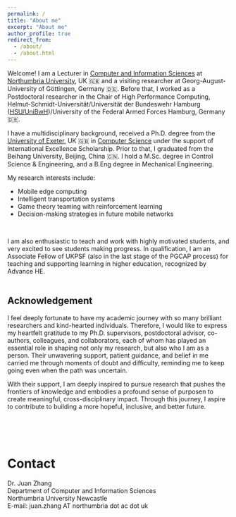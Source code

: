 ```yaml
---
permalink: /
title: "About me"
excerpt: "About me"
author_profile: true
redirect_from: 
  - /about/
  - /about.html
---
```


<!--Welcome! I received my Ph.D degree from [Department of Computer Science](https://computerscience.exeter.ac.uk/), the [University of Exeter](https://www.exeter.ac.uk/), UK. Prior to that, I worked and studied at the [University of Otago](https://www.otago.ac.nz/), New Zealand, and [Beihang University](https://ev.buaa.edu.cn/), Beijing, China. I received my Master Degree in Control Science and Engineering, and Bachelor Degree in Mechanical Design, Manufacture and Its Automation.<br />
<br />
-->
Welcome! I am a Lecturer in [Computer and Information Sciences](https://www.northumbria.ac.uk/about-us/academic-departments/computer-and-information-sciences/) at [Northumbria University](https://www.northumbria.ac.uk/?gad_source=1&gclid=CjwKCAjw57exBhAsEiwAaIxaZnjC1q4FOIwACdKiRwnHn0kLzRrtg_LVhJFfwNx7Ll7n5b3-RG9BqRoCEHsQAvD_BwE&gclsrc=aw.ds), UK &#127468;&#127463; and a visiting researcher at Georg-August-University of Göttingen, Germany &#127465;&#127466;. Before that, I worked as a Postdoctoral researcher in the Chair of High Performance Computing, Helmut-Schmidt-Universität/Universität der Bundeswehr Hamburg ([HSU/UniBwH](https://www.hsu-hh.de/))/University of the Federal Armed Forces Hamburg, Germany &#127465;&#127466;.
<!-- and was a research candidate in Computer Science at University of Otago, New Zealand 🇳🇿.-->

I have a multidisciplinary background, received a Ph.D. degree from the [University of Exeter](https://www.exeter.ac.uk/), UK &#127468;&#127463; in [Computer Science](https://computerscience.exeter.ac.uk/) under the support of International Excellence Scholarship. Prior to that, I graduated from the Beihang University, Beijing, China &#127464;&#127475;. I hold a M.Sc. degree in Control Science & Engineering, and a B.Eng degree in Mechanical Engineering.


<!-- Welcome! I am a Lecturer in [Computer and Information Sciences](https://www.northumbria.ac.uk/about-us/academic-departments/computer-and-information-sciences/) at [Northumbria University](https://www.northumbria.ac.uk/?gad_source=1&gclid=CjwKCAjw57exBhAsEiwAaIxaZnjC1q4FOIwACdKiRwnHn0kLzRrtg_LVhJFfwNx7Ll7n5b3-RG9BqRoCEHsQAvD_BwE&gclsrc=aw.ds), UK. Before that, I was a Postdoctoral researcher in the Chair of High Performance Computing, Helmut-Schmidt-Universität/Universität der Bundeswehr Hamburg [(HSU/UniBwH)](https://www.hsu-hh.de/)-University of the Federal Armed Forces Hamburg, Germany, working on the "Smartship" Project. I have a multidisciplinary background, having received a Ph.D. degree from the [University of Exeter](https://www.exeter.ac.uk/), UK. in [Computer Science](https://computerscience.exeter.ac.uk/), and graduated from the [Beihang University](https://buaa.edu.cn/), Beijing, China, with a M.Sc. in Control Science & Engineering, and a B.Eng in Mechanical Engineering.-->

My research interests include:

* Mobile edge computing
* Intelligent transportation systems
* Game theory teaming with reinforcement learning
* Decision-making strategies in future mobile networks
 <br />

I am also enthusiastic to teach and work with highly motivated students, and very excited to see students making progress. In qualification, I am an Associate Fellow of UKPSF (also in the last stage of the PGCAP process) for teaching and supporting learning in higher education, recognized by Advance HE.
<br />
<br />

## Acknowledgement

I feel deeply fortunate to have my academic journey with so many brilliant researchers and kind-hearted individuals. Therefore, I would like to express my heartfelt gratitude to my Ph.D. supervisors, postdoctoral advisor, co-authors, colleagues, and collaborators, each of whom has played an essential role in shaping not only my research, but also who I am as a person. Their unwavering support, patient guidance, and belief in me carried me through moments of doubt and difficulty, reminding me to keep going even when the path was uncertain.

With their support, I am deeply inspired to pursue research that pushes the frontiers of knowledge and embodies a profound sense of purposen to create meaningful, cross-disciplinary impact. Through this journey, I aspire to contribute to building a more hopeful, inclusive, and better future.

<!--Thanks to their support, I am inspired to pursue the research that aims to push the boundaries of knowledge, and carry a deep sense of purpose to create meaningful impact across disciplines. With this, I hope to contribute to shape a more hopeful, inclusive, and better future.-->


<!--I feel incredibly fortunate to have walked this journey alongside so many brilliant minds and compassionate hearts. I would like to express my heartfelt gratitude to my Ph.D. supervisors, postdoctoral advisor, co-authors, colleagues, and collaborators, each of whom has played a pivotal role in shaping my path. Their unwavering support, guidance, and belief in me have been a constant source of strength and inspiration. Because of their support, I have been able to pursue research not only with the goal of advancing knowledge, but also with a deep sense of purpose to create meaningful impact across diverse sectors and help build a better, more hopeful future.-->

<!--I consider myself profoundly blessed to have worked with such exceptionally talented and kind-hearted individuals. My deepest gratitude goes to my Ph.D. supervisors, postdoctoral advisor, co-authors, colleagues, and collaborators, whose steadfast support and encouragement have lit my way throughout this research journey. Their faith in me has not only fueled my pursuit of academic excellence, but has also allowed me to contribute to work that strives for real-world impact and the collective hope of a brighter, more inclusive future.深情款款略带文学性抒情-->

<!--I am very fortunate to work with so many talented researchers and kind-hearted individuals, so here I would like to express my deepest gratitude to my Ph.D. supervisors, postdoc advisor, co-authors, colleagues, and collaborators who has supported and inspired me throughout my research journey. Their unwavering belief in me has empowered me to contribute to research that not only aims to advance the field but also fosters real-world impact across multiple sectors, with the goal of shaping a better future.-->

<!--Their unwavering belief in me has empowered me to contribute to research which I not only hope to advance the field but also can foster real-world impact across multiple sectors to shape a better future.-->

<!--Their guidance, encouragement, and collaboration have been instrumental in shaping my work, which not only advances the field but also has encouraged me to the potential to create meaningful impact across multiple sectors in the real world.

I am very fortunate to work with many talented researchers and kind-hearted individuals, and want to thank my Ph.D. supervisors, postdoc advisor, students, co-authors, colleagues, collaborators and everyone who has supported and encouraged me to work on the research development.  that not only contributes to the advances of the field, but also can lead to the impact across multiple sectors in the real world.-->

<br />
<br />
<br />

# Contact

Dr. Juan Zhang <br />
Department of Computer and Information Sciences<br />
Northumbria University Newcastle<br />
E-mail: juan.zhang AT northumbria dot ac dot uk<br />
<!--Room 011, H11, Holstenhofweg 85, 22043 Hamburg <br />
High Performance Computing<br />
Helmut-Schmidt-Universität/Universität der Bundeswehr Hamburg (HSU/UniBwH) <br />
Helmut Schmidt University/University of the Federal Armed Forces Hamburg <br />
Phone: (+49) 40 6541-2466 <br />
Fax: (+49) 40 6541-2513 <br /> 
E-mail: juan.zhang@hsu-hh.de-->
<!--juazhang@outlook.com-->

 <br />
 <br />
<script type='text/javascript' id='clustrmaps' src='//cdn.clustrmaps.com/map_v2.js?cl=ffffff&w=285&t=n&d=rKGOkYk87D2AaYuuXW3hC0b67W1qgM1UuZOIW8Fp1UY'></script>
 <br />
 <br />

